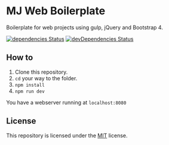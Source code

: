 # MJ Web Boilerplate
Boilerplate for web projects using gulp, jQuery and Bootstrap 4.

[![dependencies Status](https://david-dm.org/arthurmbandeira/mj-web-boilerplate/status.svg)](https://david-dm.org/arthurmbandeira/mj-web-boilerplate) [![devDependencies Status](https://david-dm.org/arthurmbandeira/mj-web-boilerplate/dev-status.svg)](https://david-dm.org/arthurmbandeira/mj-web-boilerplate?type=dev)

## How to

1. Clone this repository.
2. ``` cd ``` your way to the folder.
3. ``` npm install ```
4. ``` npm run dev ```

You have a webserver running at ``` localhost:8080 ```

## License

This repository is licensed under the [MIT](LICENSE) license.
